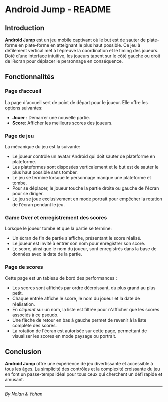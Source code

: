 # Android Jump - README

## Introduction
**Android Jump** est un jeu mobile captivant où le but est de sauter de plate-forme en plate-forme en atteignant le plus haut possible. Ce jeu à défilement vertical met à l’épreuve la coordination et le timing des joueurs. Doté d’une interface intuitive, les joueurs tapent sur le côté gauche ou droit de l’écran pour déplacer le personnage en conséquence.

## Fonctionnalités

### Page d’accueil
La page d'accueil sert de point de départ pour le joueur. Elle offre les options suivantes:
- **Jouer** : Démarrer une nouvelle partie.
- **Score**: Afficher les meilleurs scores des joueurs.


### Page de jeu
La mécanique du jeu est la suivante:
- Le joueur contrôle un avatar Android qui doit sauter de plateforme en plateforme.
- Les plateformes sont disposées verticalement et le but est de sauter le plus haut possible sans tomber.
- Le jeu se termine lorsque le personnage manque une plateforme et tombe.
- Pour se déplacer, le joueur touche la partie droite ou gauche de l'écran pour se diriger.
- Le jeu se joue exclusivement en mode portrait pour empêcher la rotation de l'écran pendant le jeu.


### Game Over et enregistrement des scores
Lorsque le joueur tombe et que la partie se termine:
- Un écran de fin de partie s'affiche, présentant le score réalisé.
- Le joueur est invité à entrer son nom pour enregistrer son score.
- Le score, ainsi que le nom du joueur, sont enregistrés dans la base de données avec la date de la partie.


### Page de scores
Cette page est un tableau de bord des performances :
- Les scores sont affichés par ordre décroissant, du plus grand au plus petit.
- Chaque entrée affiche le score, le nom du joueur et la date de réalisation.
- En *cliquant* sur un nom, la liste est filtrée pour n'afficher que les scores associés à ce pseudo.
- Une flèche de retour en bas à gauche permet de revenir à la liste complète des scores.
- La rotation de l'écran est autorisée sur cette page, permettant de visualiser les scores en mode paysage ou portrait.


## Conclusion
**Android Jump** offre une expérience de jeu divertissante et accessible à tous les âges. La simplicité des contrôles et la complexité croissante du jeu en font un passe-temps idéal pour tous ceux qui cherchent un défi rapide et amusant.

---

*By Nolan & Yohan*